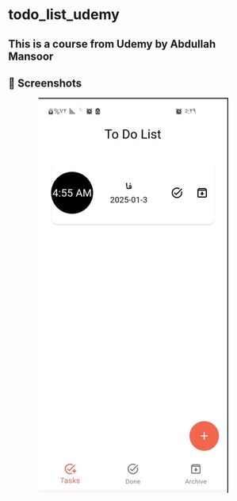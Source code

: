 # todo_list_udemy

## This is a course from Udemy by Abdullah Mansoor

## 📸 Screenshots
<p align="center">
  <img src="https://github.com/Farea-YCC/todo_list_udemy/raw/main/Screen/Screenshot.jpg">
</p>
